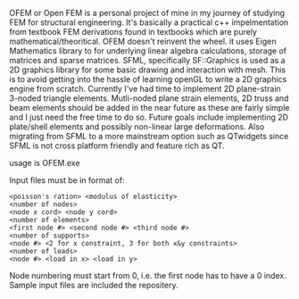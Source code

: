 OFEM or Open FEM is a personal project of mine in my journey of studying FEM for structural engineering. It's basically a practical c++ impelmentation from textbook FEM derivations found in textbooks which are purely mathematical/theoritical.
OFEM doesn't reinvent the wheel. it uses Eigen Mathematics library to for underlying linear algebra calculations, storage of matrices and sparse matrices.
SFML, specifically SF::Graphics is used as a 2D graphics library for some basic drawing and interaction with mesh. This is to avoid getting into the hassle of learning openGL to write a 2D graphics engine from scratch.
Currently I've had time to implement 2D plane-strain 3-noded triangle elements. Mutli-noded plane strain elements, 2D truss and beam elements should be added in the near future as these are fairly simple and I just need the free time to do so.
Future goals include implementing 2D plate/shell elements and possibly non-linear large deformations. Also migrating from SFML to a more mainstream option such as QTwidgets since SFML is not cross platform friendly and feature rich as QT.

usage is OFEM.exe <inputfile> <outputfile>

Input files must be in format of:
```
<poisson's ration> <modulus of elasticity>
<number of nodes>
<node x cord> <node y cord>
<number of elements>
<first node #> <second node #> <third node #>
<number of supports>
<node #> <2 for x constraint, 3 for both x&y constraints>
<number of loads>
<node #> <load in x> <load in y>
```
  
Node numbering must start from 0, i.e. the first node has to have a 0 index.
Sample input files are included the repositery.

